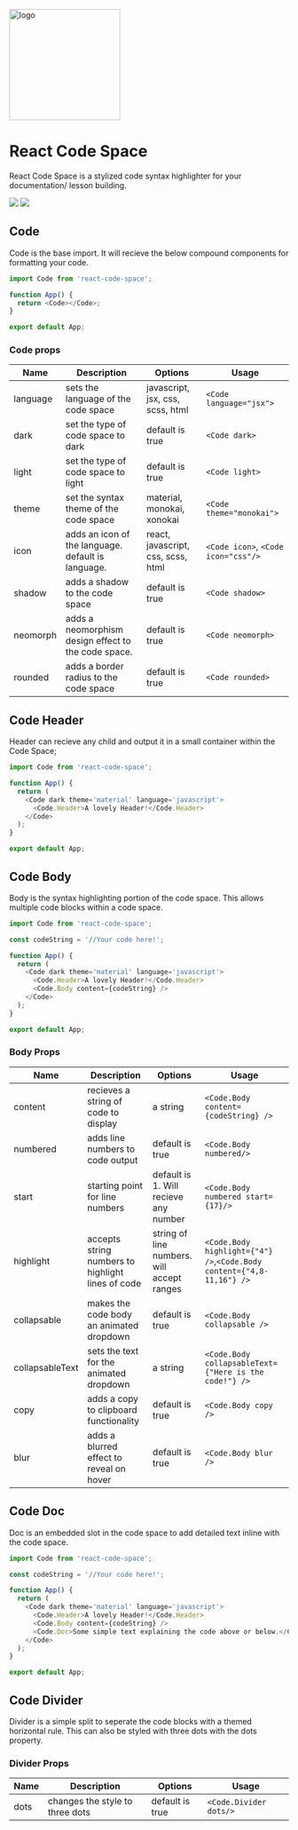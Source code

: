 <img src="https://github.com/DaltonHart/React-Code-Space/blob/master/assets/codespace.png?raw=true" alt="logo"  width="200px"/>

# React Code Space
React Code Space is a stylized code syntax highlighter for your documentation/ lesson building.

![](https://img.shields.io/npm/l/react-code-space?style=for-the-badge)
![](https://img.shields.io/npm/v/react-code-space?style=for-the-badge)


## Code

Code is the base import. It will recieve the below compound components for formatting your code.

```js
import Code from 'react-code-space';

function App() {
  return <Code></Code>;
}

export default App;
```

### Code props

| Name     | Description                                         | Options                            | Usage                               |
| -------- | --------------------------------------------------- | ---------------------------------- | ----------------------------------- |
| language | sets the language of the code space                 | javascript, jsx, css, scss, html   | `<Code language="jsx">`             |
| dark     | set the type of code space to dark                  | default is true                    | `<Code dark>`                       |
| light    | set the type of code space to light                 | default is true                    | `<Code light>`                      |
| theme    | set the syntax theme of the code space              | material, monokai, xonokai         | `<Code theme="monokai">`            |
| icon     | adds an icon of the language. default is language.  | react, javascript, css, scss, html | `<Code icon>`, `<Code icon="css"/>` |
| shadow   | adds a shadow to the code space                     | default is true                    | `<Code shadow>`                     |
| neomorph | adds a neomorphism design effect to the code space. | default is true                    | `<Code neomorph>`                   |
| rounded   | adds a border radius to the code space              | default is true                    | `<Code rounded>`                    |

## Code Header

Header can recieve any child and output it in a small container within the Code Space;

```js
import Code from 'react-code-space';

function App() {
  return (
    <Code dark theme='material' language='javascript'>
      <Code.Header>A lovely Header!</Code.Header>
    </Code>
  );
}

export default App;
```

## Code Body

Body is the syntax highlighting portion of the code space. This allows multiple code blocks within a code space.

```js
import Code from 'react-code-space';

const codeString = '//Your code here!';

function App() {
  return (
    <Code dark theme='material' language='javascript'>
      <Code.Header>A lovely Header!</Code.Header>
      <Code.Body content={codeString} />
    </Code>
  );
}

export default App;
```

### Body Props

| Name            | Description                                       | Options                                    | Usage                                                                 |
| --------------- | ------------------------------------------------- | ------------------------------------------ | --------------------------------------------------------------------- |
| content         | recieves a string of code to display              | a string                                   | `<Code.Body content={codeString} />`                                  |
| numbered        | adds line numbers to code output                  | default is true                            | `<Code.Body numbered/>`                                               |
| start           | starting point for line numbers                   | default is 1. Will recieve any number      | `<Code.Body numbered start={17}/>`                                    |
| highlight       | accepts string numbers to highlight lines of code | string of line numbers. will accept ranges | `<Code.Body highlight={"4"} />`,`<Code.Body content={"4,8-11,16"} />` |
| collapsable     | makes the code body an animated dropdown          | default is true                            | `<Code.Body collapsable />`                                           |
| collapsableText | sets the text for the animated dropdown           | a string                                   | `<Code.Body collapsableText={"Here is the code!"} />`                 |
| copy            | adds a copy to clipboard functionality            | default is true                            | `<Code.Body copy />`                                                  |
| blur            | adds a blurred effect to reveal on hover          | default is true                            | `<Code.Body blur />`                                                  |

## Code Doc

Doc is an embedded slot in the code space to add detailed text inline with the code space.

```js
import Code from 'react-code-space';

const codeString = '//Your code here!';

function App() {
  return (
    <Code dark theme='material' language='javascript'>
      <Code.Header>A lovely Header!</Code.Header>
      <Code.Body content={codeString} />
      <Code.Doc>Some simple text explaining the code above or below.</Code.Doc>
    </Code>
  );
}

export default App;
```

## Code Divider

Divider is a simple split to seperate the code blocks with a themed horizontal rule. This can also be styled with three dots with the dots property.

### Divider Props

| Name | Description                     | Options         | Usage                  |
| ---- | ------------------------------- | --------------- | ---------------------- |
| dots | changes the style to three dots | default is true | `<Code.Divider dots/>` |
